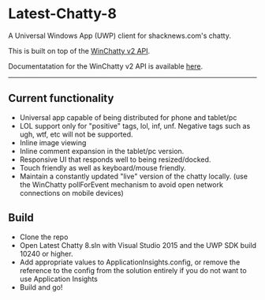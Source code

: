 # Latest-Chatty-8

A Universal Windows App (UWP) client for shacknews.com's chatty.

This is built on top of the [WinChatty v2 API](https://github.com/electroly/winchatty-server).

Documentatation for the WinChatty v2 API is available [here](http://winchatty.com/v2/readme).

--------

Current functionality
-----------------
 - Universal app capable of being distributed for phone and tablet/pc
 - LOL support only for "positive" tags, lol, inf, unf. Negative tags such as ugh, wtf, etc will not be supported.
 - Inline image viewing
 - Inline comment expansion in the tablet/pc version.
 - Responsive UI that responds well to being resized/docked.
 - Touch friendly as well as keyboard/mouse friendly.
 - Maintain a constantly updated "live" version of the chatty locally. (use the WinChatty pollForEvent mechanism to avoid open network connections on mobile devices)
 
 Build
 -----------------
 - Clone the repo
 - Open Latest Chatty 8.sln with Visual Studio 2015 and the UWP SDK build 10240 or higher.
 - Add appropriate values to ApplicationInsights.config, or remove the reference to the config from the solution entirely if you do not want to use Application Insights
 - Build and go!